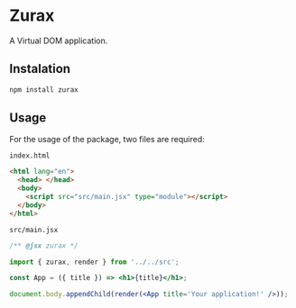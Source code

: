 # Zurax

A Virtual DOM application.

## Instalation

```bash
npm install zurax
```

## Usage

For the usage of the package, two files are required:

`index.html`

```html
<html lang="en">
  <head> </head>
  <body>
    <script src="src/main.jsx" type="module"></script>
  </body>
</html>
```

`src/main.jsx`

```jsx
/** @jsx zurax */

import { zurax, render } from '../../src';

const App = ({ title }) => <h1>{title}</h1>;

document.body.appendChild(render(<App title='Your application!' />));
```

